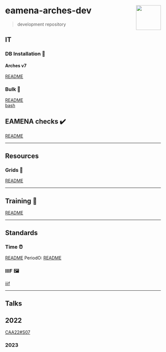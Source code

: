 # eamena-arches-dev  <img src="www/logo.png" width='80px' align="right"/>
> development repository

## IT

### DB Installation 💾

#### Arches v7

[README](https://github.com/eamena-project/eamena-arches-dev/tree/main/dbs/database.eamena/docs)

### Bulk 📝

[README](https://github.com/eamena-project/eamena-arches-dev/blob/main/data/bulk#readme)  
[bash](https://github.com/eamena-project/eamena-arches-dev/blob/main/data/bulk/run_bulks.sh)

## EAMENA checks ✔️

[README](https://github.com/eamena-project/eamena-arches-dev/blob/main/check#readme)

---

## Resources

### Grids 📏

[README](https://github.com/eamena-project/eamena-arches-dev/tree/main/data/grids/qdgc_#readme)

---

## Training 🧍

[README](https://github.com/eamena-project/eamena-arches-dev/tree/main/training#readme)

---

## Standards

### Time ⏰

[README](https://github.com/eamena-project/eamena-arches-dev/tree/main/data/time#readme)
PeriodO: [README](https://github.com/eamena-project/eamena-arches-dev/blob/main/projects/periodo/README.md)


### IIIF 🖼️

[iiif](https://github.com/eamena-project/eamena-arches-dev/tree/main/iiif)

---

## Talks

## 2022

[CAA22#S07](https://github.com/eamena-project/eamena-arches-dev/blob/main/event/CAA-S07.md)

### 2023


